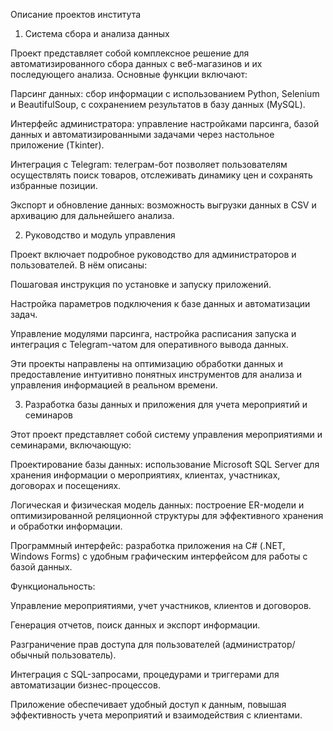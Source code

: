 Описание проектов института

1. Система сбора и анализа данных

Проект представляет собой комплексное решение для автоматизированного сбора данных с веб-магазинов и их последующего анализа. Основные функции включают:

Парсинг данных: сбор информации с использованием Python, Selenium и BeautifulSoup, с сохранением результатов в базу данных (MySQL).

Интерфейс администратора: управление настройками парсинга, базой данных и автоматизированными задачами через настольное приложение (Tkinter).

Интеграция с Telegram: телеграм-бот позволяет пользователям осуществлять поиск товаров, отслеживать динамику цен и сохранять избранные позиции.

Экспорт и обновление данных: возможность выгрузки данных в CSV и архивацию для дальнейшего анализа.

2. Руководство и модуль управления

Проект включает подробное руководство для администраторов и пользователей. В нём описаны:

Пошаговая инструкция по установке и запуску приложений.

Настройка параметров подключения к базе данных и автоматизации задач.

Управление модулями парсинга, настройка расписания запуска и интеграция с Telegram-чатом для оперативного вывода данных.

Эти проекты направлены на оптимизацию обработки данных и предоставление интуитивно понятных инструментов для анализа и управления информацией в реальном времени.

3. Разработка базы данных и приложения для учета мероприятий и семинаров

Этот проект представляет собой систему управления мероприятиями и семинарами, включающую:

Проектирование базы данных: использование Microsoft SQL Server для хранения информации о мероприятиях, клиентах, участниках, договорах и посещениях.

Логическая и физическая модель данных: построение ER-модели и оптимизированной реляционной структуры для эффективного хранения и обработки информации.

Программный интерфейс: разработка приложения на C# (.NET, Windows Forms) с удобным графическим интерфейсом для работы с базой данных.

Функциональность:

Управление мероприятиями, учет участников, клиентов и договоров.

Генерация отчетов, поиск данных и экспорт информации.

Разграничение прав доступа для пользователей (администратор/обычный пользователь).

Интеграция с SQL-запросами, процедурами и триггерами для автоматизации бизнес-процессов.

Приложение обеспечивает удобный доступ к данным, повышая эффективность учета мероприятий и взаимодействия с клиентами.